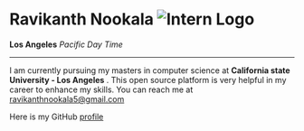 # Ravikanth Nookala              ![Intern Logo](http://onlinecareertips.com/wp-content/uploads/2014/04/older-intern.jpg/400/300)     
**Los Angeles**  _Pacific Day Time_ 
******************************************************************************************************************************************
I am currently pursuing my masters in computer science at  **California state University - Los Angeles** . 
This open source platform is very helpful in my career to enhance my skills. You can reach me at ravikanthnookala5@gmail.com

Here is my GitHub [profile](https://github.com/ravikanthnookala)
